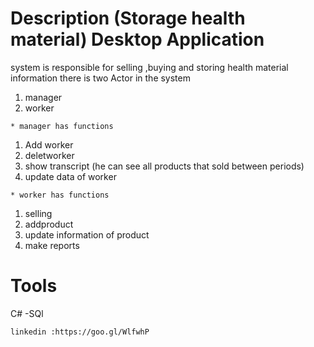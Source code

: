 Description (Storage health material) Desktop Application
=====================================
system is responsible for selling ,buying and storing health material information
there is two Actor in the system

1. manager
2. worker 
````````````````````
* manager has functions 
```````````````````````````````


1. Add worker
2. deletworker
3. show transcript (he can see all products that sold between periods)
4. update data of worker

```````````
* worker has functions
`````````````
1. selling
2. addproduct 
3. update information of product 
4. make reports 

Tools
=====
C# -SQl

```````
linkedin :https://goo.gl/WlfwhP
`````````
